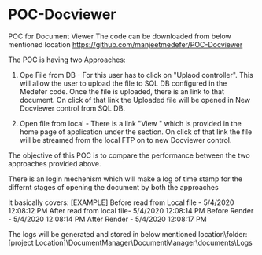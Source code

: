 # POC-Docviewer
POC for Document Viewer
The code can be downloaded from below mentioned location
https://github.com/manjeetmedefer/POC-Docviewer

The POC is having two Approaches:
1. Ope File from DB - For this user has to click on "Uplaod controller". This will allow the user to upload the file to SQL DB configured 
          in the Medefer code.
          Once the file is uploaded, there is an link to that document.
          On click of that link the Uploaded file will be opened in New Docviewer control from SQL DB.
       
2. Open file from local - There is a link "View " which is provided in the home page of application under the section.
          On click of that link the file will be streamed from the local FTP on to new Docviewer control.
          

The objective of this POC is to compare the performance between the two approaches provided above.

There is an login mechenism which will make a log of time stamp for the differnt stages of opening the document by both the approaches

It basically covers: [EXAMPLE]
    Before read from Local file - 5/4/2020 12:08:12 PM
    After read from local file- 5/4/2020 12:08:14 PM
    Before Render - 5/4/2020 12:08:14 PM
    After Render - 5/4/2020 12:08:17 PM

The logs will be generated and stored in below mentioned location\folder:
  [project Location]\DocumentManager\DocumentManager\documents\Logs
    
